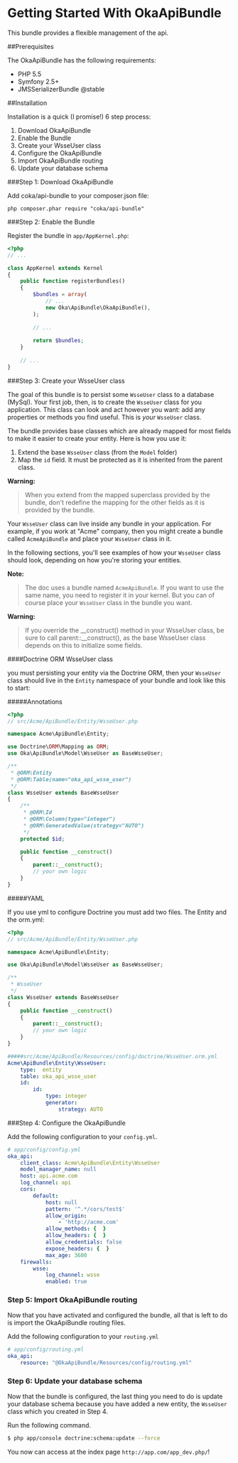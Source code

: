 **Getting Started With OkaApiBundle**
=====================================

This bundle provides a flexible management of the api.

##Prerequisites

The OkaApiBundle has the following requirements:
 - PHP 5.5
 - Symfony 2.5+
 - JMSSerializerBundle @stable

##Installation

Installation is a quick (I promise!) 6 step process:

1. Download OkaApiBundle
2. Enable the Bundle
3. Create your WsseUser class
4. Configure the OkaApiBundle
5. Import OkaApiBundle routing
6. Update your database schema

###Step 1: Download OkaApiBundle

Add coka/api-bundle to your composer.json file:

```
php composer.phar require "coka/api-bundle"
```

###Step 2: Enable the Bundle

Register the bundle in `app/AppKernel.php`:

```php
<?php
// ...

class AppKernel extends Kernel
{
	public function registerBundles()
	{
		$bundles = array(
			// ...
			new Oka\ApiBundle\OkaApiBundle(),
		);
		
		// ...
		
		return $bundles;
	}
	
	// ...
}
```

###Step 3: Create your WsseUser class

The goal of this bundle is to  persist some `WsseUser` class to a database (MySql). 
Your first job, then, is to create the `WsseUser` class for you application. 
This class can look and act however you want: add any
properties or methods you find useful. This is *your* `WsseUser` class.

The bundle provides base classes which are already mapped for most fields
to make it easier to create your entity. Here is how you use it:

1. Extend the base `WsseUser` class (from the ``Model`` folder)
2. Map the `id` field. It must be protected as it is inherited from the parent class.

**Warning:**

> When you extend from the mapped superclass provided by the bundle, don't
> redefine the mapping for the other fields as it is provided by the bundle.

Your `WsseUser` class can live inside any bundle in your application. For example,
if you work at "Acme" company, then you might create a bundle called `AcmeApiBundle`
and place your `WsseUser` class in it.

In the following sections, you'll see examples of how your `WsseUser` class should
look, depending on how you're storing your entities.

**Note:**

> The doc uses a bundle named `AcmeApiBundle`. If you want to use the same
> name, you need to register it in your kernel. But you can of course place
> your `WsseUser` class in the bundle you want.

**Warning:**

> If you override the __construct() method in your WsseUser class, be sure
> to call parent::__construct(), as the base WsseUser class depends on
> this to initialize some fields.

####Doctrine ORM WsseUser class

you must persisting your entity via the Doctrine ORM, then your `WsseUser` class
should live in the `Entity` namespace of your bundle and look like this to
start:

#####Annotations

```php
<?php
// src/Acme/ApiBundle/Entity/WsseUser.php

namespace Acme\ApiBundle\Entity;

use Doctrine\ORM\Mapping as ORM;
use Oka\ApiBundle\Model\WsseUser as BaseWsseUser;

/**
 * @ORM\Entity
 * @ORM\Table(name="oka_api_wsse_user")
 */
class WsseUser extends BaseWsseUser
{
    /**
     * @ORM\Id
     * @ORM\Column(type="integer")
     * @ORM\GeneratedValue(strategy="AUTO")
     */
    protected $id;

    public function __construct()
    {
        parent::__construct();
        // your own logic
    }
}
```

#####YAML

If you use yml to configure Doctrine you must add two files. The Entity and the orm.yml:

```php
<?php
// src/Acme/ApiBundle/Entity/WsseUser.php

namespace Acme\ApiBundle\Entity;

use Oka\ApiBundle\Model\WsseUser as BaseWsseUser;

/**
 * WsseUser
 */
class WsseUser extends BaseWsseUser
{
	public function __construct()
	{
		parent::__construct();
		// your own logic
	}
}
```

```yaml
#####src/Acme/ApiBundle/Resources/config/doctrine/WsseUser.orm.yml
Acme\ApiBundle\Entity\WsseUser:
    type:  entity
    table: oka_api_wsse_user
    id:
        id:
            type: integer
            generator:
                strategy: AUTO
```

###Step 4: Configure the OkaApiBundle

Add the following configuration to your `config.yml`.

``` yaml
# app/config/config.yml
oka_api:
    client_class: Acme\ApiBundle\Entity\WsseUser
    model_manager_name: null
    host: api.acme.com
    log_channel: api
    cors:
        default:
            host: null
            pattern: '^.*/cors/test$'
            allow_origin:
                - 'http://acme.com'
            allow_methods: {  }
            allow_headers: {  }
            allow_credentials: false
            expose_headers: {  }
            max_age: 3600
    firewalls:
        wsse:
            log_channel: wsse
            enabled: true
```

### Step 5: Import OkaApiBundle routing

Now that you have activated and configured the bundle, all that is left to do is
import the OkaApiBundle routing files.

Add the following configuration to your `routing.yml`

``` yaml
# app/config/routing.yml
oka_api:
    resource: "@OkaApiBundle/Resources/config/routing.yml"
```

### Step 6: Update your database schema

Now that the bundle is configured, the last thing you need to do is update your
database schema because you have added a new entity, the `WsseUser` class which you
created in Step 4.

Run the following command.

``` bash
$ php app/console doctrine:schema:update --force
```

You now can access at the index page `http://app.com/app_dev.php/`!